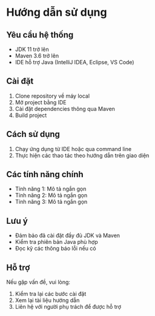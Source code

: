 # Hướng dẫn sử dụng

## Yêu cầu hệ thống

- JDK 11 trở lên
- Maven 3.6 trở lên
- IDE hỗ trợ Java (IntelliJ IDEA, Eclipse, VS Code)

## Cài đặt

1. Clone repository về máy local
2. Mở project bằng IDE
3. Cài đặt dependencies thông qua Maven
4. Build project

## Cách sử dụng

1. Chạy ứng dụng từ IDE hoặc qua command line
2. Thực hiện các thao tác theo hướng dẫn trên giao diện

## Các tính năng chính

- Tính năng 1: Mô tả ngắn gọn
- Tính năng 2: Mô tả ngắn gọn
- Tính năng 3: Mô tả ngắn gọn

## Lưu ý

- Đảm bảo đã cài đặt đầy đủ JDK và Maven
- Kiểm tra phiên bản Java phù hợp
- Đọc kỹ các thông báo lỗi nếu có

## Hỗ trợ

Nếu gặp vấn đề, vui lòng:

1. Kiểm tra lại các bước cài đặt
2. Xem lại tài liệu hướng dẫn
3. Liên hệ với người phụ trách để được hỗ trợ
